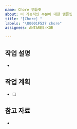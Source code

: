 ```yaml
---
name: Chore 템플릿
about: 비 기능적인 부분에 대한 템플릿
title: "[Chore] "
labels: "\U0001F527 chore"
assignees: ANTARES-KOR

---
```


## 작업 설명
- 

## 작업 계획
- [ ] 

## 참고 자료
-
